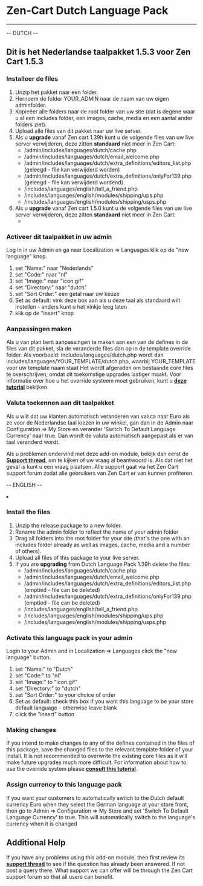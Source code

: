 <h1>Zen-Cart Dutch Language Pack</h1>
<hr />
<p>-- DUTCH --</p>
<h2>Dit is het Nederlandse taalpakket 1.5.3 voor Zen Cart 1.5.3</h2>
<h3>Installeer de files</h3>
<ol>
<li>Unzip het pakket naar een folder.</li>
<li>Hernoem de folder YOUR_ADMIN naar de naam van uw eigen adminfolder.</li>
<li>Kopie&euml;er alle folders naar de root folder van uw site (dat is degene waar u al een includes folder, een images, cache, media en een aantal ander folders ziet).</li>
<li>Upload alle files van dit pakket naar uw live server.</li>
<li>Als u <b>upgrade</b> vanaf Zen cart 1.39h kunt u de volgende files van uw live server verwijderen, deze zitten <strong>standaard</strong> niet meer in Zen Cart:
<ul>
<li>/admin/includes/languages/dutch/cache.php</li>
<li>/admin/includes/languages/dutch/email_welcome.php</li>
<li>/admin/includes/languages/dutch/extra_definitions/editors_list.php (geleegd - file kan verwijderd worden)</li>
<li>/admin/includes/languages/dutch/extra_definitions/onlyFor139.php (geleegd - file kan verwijderd wordend)</li>
<li>/includes/languages/english/tell_a_friend.php</li>
<li>/includes/languages/english/modules/shipping/ups.php</li>
<li>/includes/languages/english/modules/shipping/usps.php</li>
</ul>
</li>
<li>Als u <b>upgrade</b> vanaf Zen cart 1.5.0 kunt u de volgende files van uw live server verwijderen, deze zitten <strong>standaard</strong> niet meer in Zen Cart:
<ul>
<li></li>
</ul>
</li>
</ol>
<h3>Activeer dit taalpakket in uw admin</h3>
<p>Log in in uw Admin en ga naar  Localization => Languages klik op de "new language" knop.</p>
<ol>
<li>set "Name:" naar "Nederlands"</li>
<li>set "Code:" naar "nl"</li>
<li>set "Image:" naar "icon.gif"</li>
<li>set "Directory:" naar "dutch"</li>
<li>set "Sort Order:" een getal naar uw keuze</li>
<li>Set as default: vink deze box aan als u deze taal als standaard wilt instellen - anders kunt u het vinkje leeg laten</li>
<li>klik op de "insert" knop</li>
</ol>

<h3>Aanpassingen maken</h3>
<p>Als u van plan bent aanpassingen te maken aan een van de defines in de files van dit pakket, sla de veranderde files dan op in de template override folder. Als voorbeeld: includes/languages/dutch.php wordt dan includes/languages/YOUR_TEMPLATE/dutch.php, waarbij YOUR_TEMPLATE voor uw template naam staat Het wordt afgeraden om bestaande core files te overschrijven, omdat dit toekomstige upgrades lastiger maakt. Voor informatie over hoe u het override systeem moet gebruiken, kunt u <a href="http://www.zen-cart.com/wiki/index.php/The_override_system_simplified" target="_blank"><b>deze tutorial</b></a> bekijken.</p>
<h3>Valuta toekennen aan dit taalpakket</h3>
<p>Als u wilt dat uw klanten automatisch veranderen van valuta naar Euro als ze voor de Nederlandse taal kiezen in uw winkel, gan dan in de Admin naar Configuration => My Store en verander 'Switch To Default Language Currency' naar true. Dan wordt de valuta automatisch aangepast als er van taal veranderd wordt.</p>
<p>Als u problemen ondervind met deze add-on module, bekijk dan eerst de <a href="http://www.zen-cart.com/showthread.php?215272-Dutch-language-pack-support-thread&p=1264776" target="_blank"><b>Support thread</b></a>, om te kijken of uw vraag al beantwoord is. Als dat niet het geval is kunt u een vraag plaatsen. Alle support gaat via het Zen Cart support forum zodat alle gebruikers van Zen Cart er van kunnen profiteren.</p>

<p>-- ENGLISH --</p>

<li><h3>Install the files</h3>
<ol>
<li>Unzip the release package to a new folder.</li>
<li>Rename the admin folder to reflect the name of your admin folder</li>
<li>Drag all folders into the root folder for your site (that's the one with an includes folder already as well as images, cache, media and a number of others).</li>
<li>Upload all files of this package to your live server.</li>
<li>If you are <b>upgrading</b> from Dutch Language Pack 1.39h delete the files:
<ul>
<li>/admin/includes/languages/dutch/cache.php</li>
<li>/admin/includes/languages/dutch/email_welcome.php</li>
<li>/admin/includes/languages/dutch/extra_definitions/editors_list.php (emptied - file can be deleted)</li>
<li>/admin/includes/languages/dutch/extra_definitions/onlyFor139.php (emptied - file can be deleted)</li>
<li>/includes/languages/english/tell_a_friend.php</li>
<li>/includes/languages/english/modules/shipping/ups.php</li>
<li>/includes/languages/english/modules/shipping/usps.php</li>
</ul>
</li>
</ol>
</li>
<h3>Activate this language pack in your admin</h3>
<p>Login to your Admin and in Localization => Languages click the "new language" button.</p>
<ol>
<li>set "Name:" to "Dutch"</li>
<li>set "Code:" to "nl"</li>
<li>set "Image:" to "icon.gif"</li>
<li>set "Directory:" to "dutch"</li>
<li>set "Sort Order:" to your choice of order</li>
<li>Set as default: check this box if you want this language to be your store default language - otherwise leave blank</li>
<li>click the "insert" button</li>
</ol>
<h3>Making changes</h3>
<p>If you intend to make changes to any of the defines contained in the files of this package, save the changed files to the relevant template folder of your install. It is not recommended to overwrite the existing core files as it will make future upgrades much more difficult. For information about how to use the override system please <a href="http://www.zen-cart.com/wiki/index.php/The_override_system_simplified" target="_blank"><b>consult this tutorial</b></a>.</p>
<h3>Assign currency to this language pack</h3>
<p>If you want your customers to automatically switch to the Dutch default currency Euro when they select the German language at your store front, then go to Admin => Configuration => My Store and set 'Switch To Default Language Currency' to true. This will automatically switch to the language's currency when it is changed</p>
<h2>Additional Help</h2>
<p>If you have any problems using this add-on module, then first review its <a href="http://www.zen-cart.com/showthread.php?215272-Dutch-language-pack-support-thread&p=1264776" target="_blank"><b>support thread</b></a> to see if the question has already been answered. If not post a query there. What support we can offer will be through the Zen Cart support forum so that all users can benefit.</p>